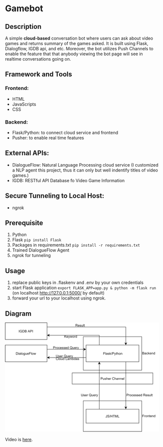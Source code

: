 # Gamebot

## Description
A simple **cloud-based** conversation bot where users can ask about video games and returns summary of the games asked. It is built using Flask, Dialogflow, IGDB api, and etc.
Moreover, the bot utilizes Push Channels to enable the feature that that anybody viewing the bot page will see in realtime conversations going on. 

## Framework and Tools
### Frontend:
* HTML
* JavaScripts
* CSS

### Backend:
* Flask/Python: to connect cloud service and frontend
* Pusher: to enable real time features


## External APIs:
* DialogueFlow: Natural Language Processing cloud service (I customized a NLP agent this project, thus it can only but well indentify titles of video games.)
* IGDB: RESTful API Database fo Video Game Information 


## Secure Tunneling to Local Host: 
* ngrok

## Prerequisite
1. Python
2. Flask
`pip install Flask`
3. Packages in requirements.txt
`pip install -r requirements.txt`
4. Trained DialogueFlow Agent
5. ngrok for tunneling

## Usage
1. replace public keys in .flaskenv and .env by your own credentials
2. start Flask application `export FLASK_APP=app.py & python -m flask run` (on localhost http://127.0.0.1:5000/ by default)
3. forward your url to your localhost using ngrok.

## Diagram
![arch](https://github.com/zuozhiyang/GameBot/blob/master/Architecture.png)

Video is [here](https://www.dropbox.com/s/qz7z37rzwsefpsh/gamebot.mp4?dl=0).

